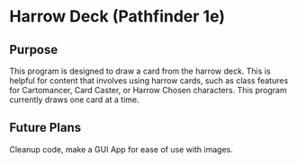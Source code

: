# Harrow Deck (Pathfinder 1e)
## Purpose
This program is designed to draw a card from the harrow deck. This is helpful for content that involves using harrow cards, such as class features for Cartomancer, Card Caster, or Harrow Chosen characters. This program currently draws one card at a time.

## Future Plans
Cleanup code, make a GUI App for ease of use with images.
